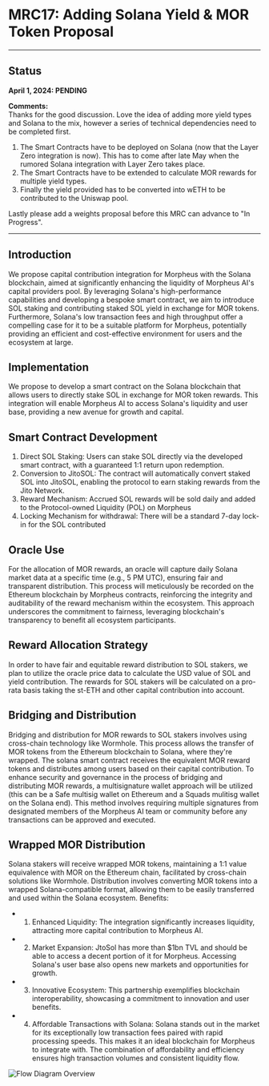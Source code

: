 # MRC17: Adding Solana Yield & MOR Token Proposal

---

## Status
**April 1, 2024: PENDING**

**Comments:**  
Thanks for the good discussion. Love the idea of adding more yield types and Solana to the mix, however a series of technical dependencies need to be completed first.

1. The Smart Contracts have to be deployed on Solana (now that the Layer Zero integration is now).
This has to come after late May when the rumored Solana integration with Layer Zero takes place.
2. The Smart Contracts have to be extended to calculate MOR rewards for multiple yield types.
3. Finally the yield provided has to be converted into wETH to be contributed to the Uniswap pool.

Lastly please add a weights proposal before this MRC can advance to "In Progress".

---

## Introduction
We propose capital contribution integration for Morpheus with the Solana blockchain, aimed at significantly enhancing the liquidity of Morpheus AI's capital providers pool. By leveraging Solana's high-performance capabilities and developing a bespoke smart contract, we aim to introduce SOL staking and contributing staked SOL yield in exchange for MOR tokens. Furthermore, Solana's low transaction fees and high throughput offer a compelling case for it to be a suitable platform for Morpheus, potentially providing an efficient and cost-effective environment for users and the ecosystem at large.

## Implementation
We propose to develop a smart contract on the Solana blockchain that allows users to directly stake SOL in exchange for MOR token rewards. This integration will enable Morpheus AI to access Solana's liquidity and user base, providing a new avenue for growth and capital.

## Smart Contract Development
1) Direct SOL Staking: Users can stake SOL directly via the developed smart contract, with a guaranteed 1:1 return upon redemption.
2) Conversion to JitoSOL: The contract will automatically convert staked SOL into JitoSOL, enabling the protocol to earn staking rewards from the Jito Network.
3) Reward Mechanism: Accrued SOL rewards will be sold daily and added to the Protocol-owned Liquidity (POL) on Morpheus
4) Locking Mechanism for withdrawal: There will be a standard 7-day lock-in for the SOL contributed

## Oracle Use
For the allocation of MOR rewards, an oracle will capture daily Solana market data at a specific time (e.g., 5 PM UTC), ensuring fair and transparent distribution. This process will meticulously be recorded on the Ethereum blockchain by Morpheus contracts, reinforcing the integrity and auditability of the reward mechanism within the ecosystem. This approach underscores the commitment to fairness, leveraging blockchain's transparency to benefit all ecosystem participants.

## Reward Allocation Strategy
In order to have fair and equitable reward distribution to SOL stakers, we plan to utilize the oracle price data to calculate the USD value of SOL and yield contribution. The rewards for SOL stakers will be calculated on a pro-rata basis taking the st-ETH and other capital contribution into account.
     
## Bridging and Distribution
Bridging and distribution for MOR rewards to SOL stakers involves using cross-chain technology like Wormhole. This process allows the transfer of MOR tokens from the Ethereum blockchain to Solana, where they're wrapped. The solana smart contract receives the equivalent MOR reward tokens and distributes among users based on their capital contribution.
To enhance security and governance in the process of bridging and distributing MOR rewards, a multisignature wallet approach will be utilized (this can be a Safe multisig wallet on Ethereum and a Squads mulitisg wallet on the Solana end). This method involves requiring multiple signatures from designated members of the Morpheus AI team or community before any transactions can be approved and executed.

## Wrapped MOR Distribution
Solana stakers will receive wrapped MOR tokens, maintaining a 1:1 value equivalence with MOR on the Ethereum chain, facilitated by cross-chain solutions like Wormhole. Distribution involves converting MOR tokens into a wrapped Solana-compatible format, allowing them to be easily transferred and used within the Solana ecosystem.
Benefits:
- 1) Enhanced Liquidity: The integration significantly increases liquidity, attracting more
capital contribution to Morpheus AI.
- 2) Market Expansion: JtoSol has more than $1bn TVL and should be able to access a
decent portion of it for Morpheus. Accessing Solana's user base also opens new
markets and opportunities for growth.
- 3) Innovative Ecosystem: This partnership exemplifies blockchain interoperability,
showcasing a commitment to innovation and user benefits.
- 4) Affordable Transactions with Solana: Solana stands out in the market for its
exceptionally low transaction fees paired with rapid processing speeds. This makes it an ideal blockchain for Morpheus to integrate with. The combination of affordability and efficiency ensures high transaction volumes and consistent liquidity flow.

![Flow Diagram Overview](https://github.com/MorpheusAIs/MRC/assets/1563345/f17c4122-3c0b-4bd2-a50b-05fc523e5eb2)

